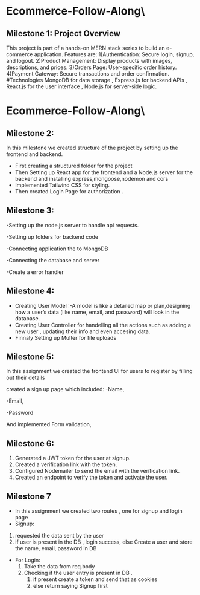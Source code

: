 # Ecommerce-Follow-Along\

## Milestone 1: Project Overview

This project is part of a hands-on MERN stack series to build an e-commerce application.
Features are:
1)Authentication: Secure login, signup, and logout.
2)Product Management: Display products with images, descriptions, and prices.
3)Orders Page: User-specific order history.
4)Payment Gateway: Secure transactions and order confirmation.
#Technologies
MongoDB for data storage , Express.js for backend APIs , React.js for the user interface , Node.js for server-side logic.

# Ecommerce-Follow-Along\

## Milestone 2: 
In this milestone we created structure of the project by  setting  up the frontend and backend.
- First creating a structured folder for the project
- Then Setting up  React app for the frontend and a Node.js server for the backend and installing express,mongoose,nodemon and cors
- Implemented  Tailwind CSS for styling.
- Then created Login Page for authorization .

## Milestone 3:
-Setting  up the node.js server to handle api requests.

-Setting up  folders for  backend code 

-Connecting  application  the to MongoDB

-Connecting  the database and server

-Create a error handler
## Milestone 4:
- Creating User Model :-A model is like a detailed map or plan,designing how a user’s data (like name, email, and password) will look in the database.
- Creating User Controller for handelling all the actions such as  adding a new user , updating their info and even accesing data.
- Finnaly Setting up Multer for file uploads 

## Milestone 5:
In this assignment we created the frontend UI for users to register by filling out their details

created a sign up page which included:
-Name,

-Email,

-Password

And implemented Form validation,


## Milestone 6:
1) Generated a JWT token for the user at signup.
2) Created a verification link with the token.
3) Configured Nodemailer to send the email with the verification link.
4) Created an endpoint to verify the token and activate the user.

## Milestone 7
 - In this assignment we created two routes , one for signup and login page
 -  Signup:
   1. requested  the data sent by the user
   2. if user is  present in the DB , login success, else  Create a user and store the name, email, password in DB
     
- For Login:
   1. Take the data from  req.body
   2. Checking if the user entry is present in DB .
      1. if present  create a token and send that as cookies 
      2. else return saying Signup first
   







